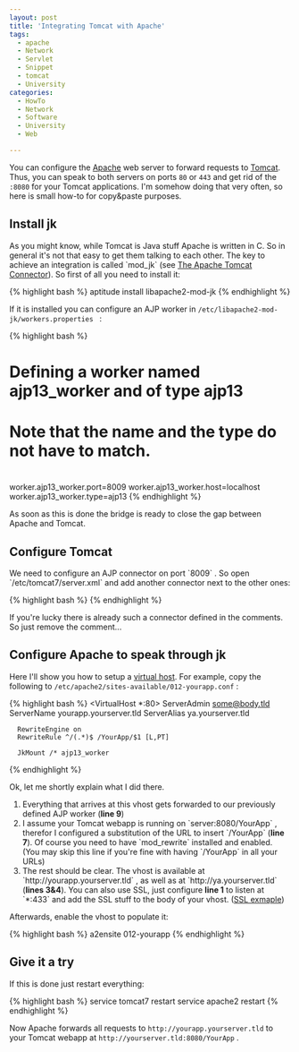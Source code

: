 ```yaml
---
layout: post
title: 'Integrating Tomcat with Apache'
tags:
  - apache
  - Network
  - Servlet
  - Snippet
  - tomcat
  - University
categories:
  - HowTo
  - Network
  - Software
  - University
  - Web

---
```


You can configure the <a href="https://httpd.apache.org/">Apache</a> web server to forward requests to <a href="https://tomcat.apache.org/">Tomcat</a>. Thus, you can speak to both servers on ports  `80`  or  `443`  and get rid of the  `:8080`  for your Tomcat applications. I'm somehow doing that very often, so here is small how-to for copy&paste purposes.



<h2>Install jk</h2>
As you might know, while Tomcat is Java stuff Apache is written in C. So in general it's not that easy to get them talking to each other. The key to achieve an integration is called  `mod_jk`  (see <a href="https://tomcat.apache.org/connectors-doc/">The Apache Tomcat Connector</a>). So first of all you need to install it:



{% highlight bash %}
aptitude install libapache2-mod-jk
{% endhighlight %}



If it is installed you can configure an AJP worker in  `/etc/libapache2-mod-jk/workers.properties
` :



{% highlight bash %}
# Defining a worker named ajp13_worker and of type ajp13
# Note that the name and the type do not have to match.
#
worker.ajp13_worker.port=8009
worker.ajp13_worker.host=localhost
worker.ajp13_worker.type=ajp13
{% endhighlight %}



As soon as this is done the bridge is ready to close the gap between Apache and Tomcat.

<h2>Configure Tomcat</h2>
We need to configure an AJP connector on port  `8009` . So open  `/etc/tomcat7/server.xml`  and add another connector next to the other ones:



{% highlight bash %}
<Connector port="8009" protocol="AJP/1.3" redirectPort="8443" address="127.0.0.1"/>
{% endhighlight %}



If you're lucky there is already such a connector defined in the comments. So just remove the comment...

<h2>Configure Apache to speak through jk</h2>

Here I'll show you how to setup a <a href="https://en.wikipedia.org/wiki/Virtual_hosting">virtual host</a>. For example, copy the following to  `/etc/apache2/sites-available/012-yourapp.conf` :



{% highlight bash %}
<VirtualHost *:80>
      ServerAdmin some@body.tld
      ServerName yourapp.yourserver.tld
      ServerAlias ya.yourserver.tld

      RewriteEngine on
      RewriteRule ^/(.*)$ /YourApp/$1 [L,PT]

      JkMount /* ajp13_worker
</VirtualHost>
{% endhighlight %}



Ok, let me shortly explain what I did there.
<ol>
	<li>Everything that arrives at this vhost gets forwarded to our previously defined AJP worker (<strong>line 9</strong>)</li>
	<li>I assume your Tomcat webapp is running on  `server:8080/YourApp` , therefor I configured a substitution of the URL to insert  `/YourApp`  (<strong>line 7</strong>). Of course you need to have  `mod_rewrite`  installed and enabled. (You may skip this line if you're fine with having  `/YourApp`  in all your URLs)</li>
	<li>The rest should be clear. The vhost is available at  `http://yourapp.yourserver.tld` , as well as at  `http://ya.yourserver.tld`  (<strong>lines 3&4</strong>). You can also use SSL, just configure <strong>line 1</strong> to listen at  `*:433`  and add the SSL stuff to the body of your vhost. (<a href="https://wiki.apache.org/httpd/NameBasedSSLVHosts">SSL exmaple</a>)</li>
</ol>

Afterwards, enable the vhost to populate it:



{% highlight bash %}
a2ensite 012-yourapp
{% endhighlight %}



<h2>Give it a try</h2>
If this is done just restart everything:



{% highlight bash %}
service tomcat7 restart
service apache2 restart
{% endhighlight %}



Now Apache forwards all requests to  `http://yourapp.yourserver.tld`  to your Tomcat webapp at  `http://yourserver.tld:8080/YourApp` .


